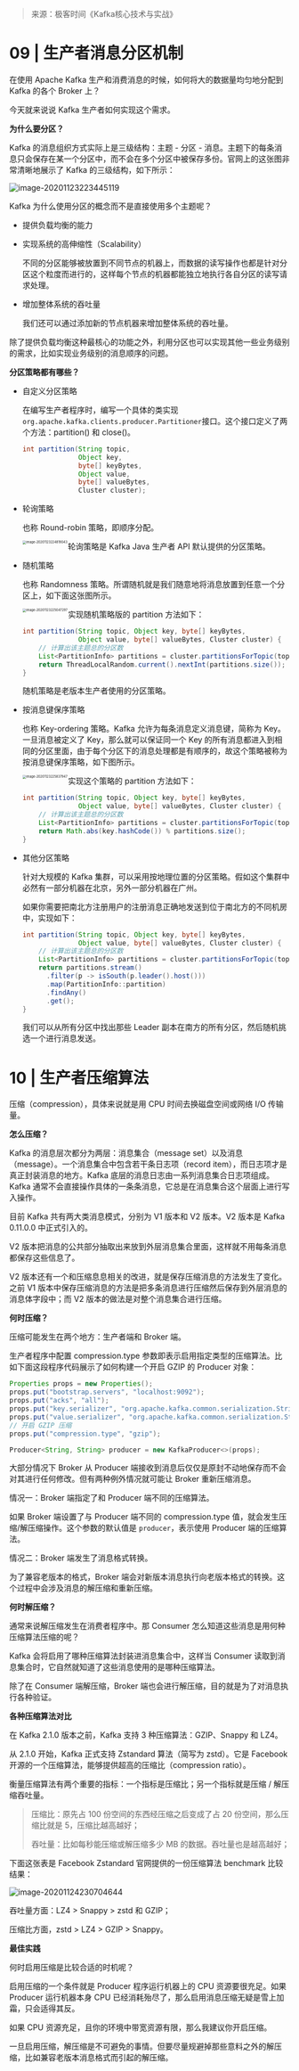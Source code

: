 > 来源：极客时间《Kafka核心技术与实战》

# 09 | 生产者消息分区机制

在使用 Apache Kafka 生产和消费消息的时候，如何将大的数据量均匀地分配到 Kafka 的各个 Broker 上？

今天就来说说 Kafka 生产者如何实现这个需求。

**为什么要分区？**

Kafka 的消息组织方式实际上是三级结构：主题 - 分区 - 消息。主题下的每条消息只会保存在某一个分区中，而不会在多个分区中被保存多份。官网上的这张图非常清晰地展示了 Kafka 的三级结构，如下所示：

![image-20201123223445119](https://gitee.com/yanglu_u/ImgRepository/raw/master/images/20201123223445.png)

Kafka 为什么使用分区的概念而不是直接使用多个主题呢？

- 提供负载均衡的能力

- 实现系统的高伸缩性（Scalability）

  不同的分区能够被放置到不同节点的机器上，而数据的读写操作也都是针对分区这个粒度而进行的，这样每个节点的机器都能独立地执行各自分区的读写请求处理。

- 增加整体系统的吞吐量

  我们还可以通过添加新的节点机器来增加整体系统的吞吐量。

除了提供负载均衡这种最核心的功能之外，利用分区也可以实现其他一些业务级别的需求，比如实现业务级别的消息顺序的问题。

**分区策略都有哪些？**

- 自定义分区策略

  在编写生产者程序时，编写一个具体的类实现`org.apache.kafka.clients.producer.Partitioner`接口。这个接口定义了两个方法：partition() 和 close()。

  ```java
  int partition(String topic, 
                Object key, 
                byte[] keyBytes, 
                Object value, 
                byte[] valueBytes, 
                Cluster cluster);
  ```

- 轮询策略

  也称 Round-robin 策略，即顺序分配。

  <img src="https://gitee.com/yanglu_u/ImgRepository/raw/master/images/20201123224819.png" alt="image-20201123224819043" style="zoom:40%;" align="left" />

  轮询策略是 Kafka Java 生产者 API 默认提供的分区策略。

- 随机策略

  也称 Randomness 策略。所谓随机就是我们随意地将消息放置到任意一个分区上，如下面这张图所示。

  <img src="https://gitee.com/yanglu_u/ImgRepository/raw/master/images/20201123225047.png" alt="image-20201123225047297" style="zoom:40%;" align="left"/>

  实现随机策略版的 partition 方法如下：

  ```java
  int partition(String topic, Object key, byte[] keyBytes, 
                Object value, byte[] valueBytes, Cluster cluster) {
      // 计算出该主题总的分区数
      List<PartitionInfo> partitions = cluster.partitionsForTopic(topic);
      return ThreadLocalRandom.current().nextInt(partitions.size());
  }
  ```

  随机策略是老版本生产者使用的分区策略。

- 按消息键保序策略

  也称 Key-ordering 策略。Kafka 允许为每条消息定义消息键，简称为 Key。一旦消息被定义了 Key，那么就可以保证同一个 Key 的所有消息都进入到相同的分区里面，由于每个分区下的消息处理都是有顺序的，故这个策略被称为按消息键保序策略，如下图所示。

  <img src="https://gitee.com/yanglu_u/ImgRepository/raw/master/images/20201123225837.png" alt="image-20201123225837947" style="zoom:40%;" align="left" />

  实现这个策略的 partition 方法如下：

  ```java
  int partition(String topic, Object key, byte[] keyBytes, 
                Object value, byte[] valueBytes, Cluster cluster) {
      // 计算出该主题总的分区数
      List<PartitionInfo> partitions = cluster.partitionsForTopic(topic);
      return Math.abs(key.hashCode()) % partitions.size();
  }
  ```

- 其他分区策略

  针对大规模的 Kafka 集群，可以采用按地理位置的分区策略。假如这个集群中必然有一部分机器在北京，另外一部分机器在广州。

  如果你需要把南北方注册用户的注册消息正确地发送到位于南北方的不同机房中，实现如下：

  ```java
  int partition(String topic, Object key, byte[] keyBytes, 
                Object value, byte[] valueBytes, Cluster cluster) {
      // 计算出该主题总的分区数
      List<PartitionInfo> partitions = cluster.partitionsForTopic(topic);
      return partitions.stream()
        .filter(p -> isSouth(p.leader().host()))
        .map(PartitionInfo::partition)
        .findAny()
        .get();
  }
  ```

  我们可以从所有分区中找出那些 Leader 副本在南方的所有分区，然后随机挑选一个进行消息发送。

# 10 | 生产者压缩算法

压缩（compression），具体来说就是用 CPU 时间去换磁盘空间或网络 I/O 传输量。

**怎么压缩？**

Kafka 的消息层次都分为两层：消息集合（message set）以及消息（message）。一个消息集合中包含若干条日志项（record item），而日志项才是真正封装消息的地方。Kafka 底层的消息日志由一系列消息集合日志项组成。Kafka 通常不会直接操作具体的一条条消息，它总是在消息集合这个层面上进行写入操作。

目前 Kafka 共有两大类消息模式，分别为 V1 版本和 V2 版本。V2 版本是 Kafka 0.11.0.0 中正式引入的。

V2 版本把消息的公共部分抽取出来放到外层消息集合里面，这样就不用每条消息都保存这些信息了。

V2 版本还有一个和压缩息息相关的改进，就是保存压缩消息的方法发生了变化。之前 V1 版本中保存压缩消息的方法是把多条消息进行压缩然后保存到外层消息的消息体字段中；而 V2 版本的做法是对整个消息集合进行压缩。

**何时压缩？**

压缩可能发生在两个地方：生产者端和 Broker 端。

生产者程序中配置 compression.type 参数即表示启用指定类型的压缩算法。比如下面这段程序代码展示了如何构建一个开启 GZIP 的 Producer 对象：

```java
Properties props = new Properties();
props.put("bootstrap.servers", "localhost:9092");
props.put("acks", "all");
props.put("key.serializer", "org.apache.kafka.common.serialization.StringSerializer");
props.put("value.serializer", "org.apache.kafka.common.serialization.StringSerializer");
// 开启 GZIP 压缩
props.put("compression.type", "gzip");

Producer<String, String> producer = new KafkaProducer<>(props);
```

大部分情况下 Broker 从 Producer 端接收到消息后仅仅是原封不动地保存而不会对其进行任何修改。但有两种例外情况就可能让 Broker 重新压缩消息。

情况一：Broker 端指定了和 Producer 端不同的压缩算法。

如果 Broker 端设置了与 Producer 端不同的 compression.type 值，就会发生压缩/解压缩操作。这个参数的默认值是 `producer`，表示使用 Producer 端的压缩算法。

情况二：Broker 端发生了消息格式转换。

为了兼容老版本的格式，Broker 端会对新版本消息执行向老版本格式的转换。这个过程中会涉及消息的解压缩和重新压缩。

**何时解压缩？**

通常来说解压缩发生在消费者程序中。那 Consumer 怎么知道这些消息是用何种压缩算法压缩的呢？

Kafka 会将启用了哪种压缩算法封装进消息集合中，这样当 Consumer 读取到消息集合时，它自然就知道了这些消息使用的是哪种压缩算法。

除了在 Consumer 端解压缩，Broker 端也会进行解压缩，目的就是为了对消息执行各种验证。

**各种压缩算法对比**

在 Kafka 2.1.0 版本之前，Kafka 支持 3 种压缩算法：GZIP、Snappy 和 LZ4。

从 2.1.0 开始，Kafka 正式支持 Zstandard 算法（简写为 zstd）。它是 Facebook 开源的一个压缩算法，能够提供超高的压缩比（compression ratio）。

衡量压缩算法有两个重要的指标：一个指标是压缩比；另一个指标就是压缩 / 解压缩吞吐量。

> 压缩比：原先占 100 份空间的东西经压缩之后变成了占 20 份空间，那么压缩比就是 5，压缩比越高越好；
>
> 吞吐量：比如每秒能压缩或解压缩多少 MB 的数据。吞吐量也是越高越好；

下面这张表是 Facebook Zstandard 官网提供的一份压缩算法 benchmark 比较结果：

![image-20201124230704644](https://gitee.com/yanglu_u/ImgRepository/raw/master/images/20201124230704.png)

吞吐量方面：LZ4 > Snappy > zstd 和 GZIP；

压缩比方面，zstd > LZ4 > GZIP > Snappy。

**最佳实践**

何时启用压缩是比较合适的时机呢？

启用压缩的一个条件就是 Producer 程序运行机器上的 CPU 资源要很充足。如果 Producer 运行机器本身 CPU 已经消耗殆尽了，那么启用消息压缩无疑是雪上加霜，只会适得其反。

如果 CPU 资源充足，且你的环境中带宽资源有限，那么我建议你开启压缩。

一旦启用压缩，解压缩是不可避免的事情。但要尽量规避掉那些意料之外的解压缩，比如兼容老版本消息格式而引起的解压缩。

